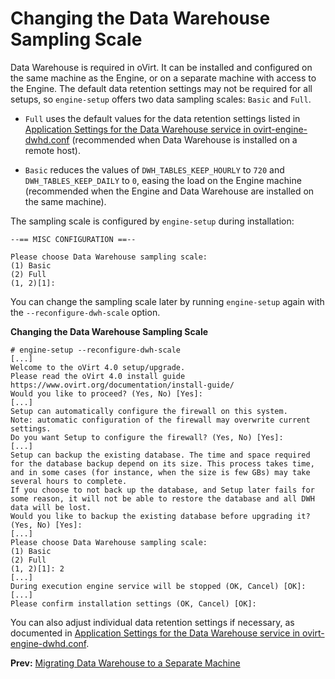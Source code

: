 # Changing the Data Warehouse Sampling Scale

Data Warehouse is required in oVirt. It can be installed and configured on the same machine as the Engine, or on a separate machine with access to the Engine. The default data retention settings may not be required for all setups, so `engine-setup` offers two data sampling scales: `Basic` and `Full`.


* `Full` uses the default values for the data retention settings listed in [Application Settings for the Data Warehouse service in ovirt-engine-dwhd.conf](Application_Settings_for_the_Data_Warehouse_service_in_ovirt-engine-dwhd.conf) (recommended when Data Warehouse is installed on a remote host).

* `Basic` reduces the values of `DWH_TABLES_KEEP_HOURLY` to `720` and `DWH_TABLES_KEEP_DAILY` to `0`, easing the load on the Engine machine (recommended when the Engine and Data Warehouse are installed on the same machine).

The sampling scale is configured by `engine-setup` during installation:

    --== MISC CONFIGURATION ==--

    Please choose Data Warehouse sampling scale:
    (1) Basic
    (2) Full
    (1, 2)[1]:

You can change the sampling scale later by running `engine-setup` again with the `--reconfigure-dwh-scale` option.

**Changing the Data Warehouse Sampling Scale**

    # engine-setup --reconfigure-dwh-scale
    [...]
    Welcome to the oVirt 4.0 setup/upgrade.
    Please read the oVirt 4.0 install guide
    https://www.ovirt.org/documentation/install-guide/
    Would you like to proceed? (Yes, No) [Yes]:
    [...]
    Setup can automatically configure the firewall on this system.
    Note: automatic configuration of the firewall may overwrite current settings.
    Do you want Setup to configure the firewall? (Yes, No) [Yes]:
    [...]
    Setup can backup the existing database. The time and space required for the database backup depend on its size. This process takes time, and in some cases (for instance, when the size is few GBs) may take several hours to complete.
    If you choose to not back up the database, and Setup later fails for some reason, it will not be able to restore the database and all DWH data will be lost.
    Would you like to backup the existing database before upgrading it? (Yes, No) [Yes]:
    [...]
    Please choose Data Warehouse sampling scale:
    (1) Basic
    (2) Full
    (1, 2)[1]: 2
    [...]
    During execution engine service will be stopped (OK, Cancel) [OK]:
    [...]
    Please confirm installation settings (OK, Cancel) [OK]:

You can also adjust individual data retention settings if necessary, as documented in [Application Settings for the Data Warehouse service in ovirt-engine-dwhd.conf](Application_Settings_for_the_Data_Warehouse_service_in_ovirt-engine-dwhd.conf).

**Prev:** [Migrating Data Warehouse to a Separate Machine](Migrating_Data_Warehouse_to_a_Separate_Machine)
